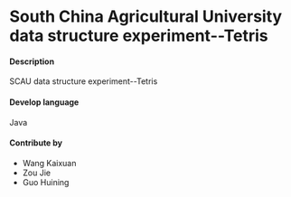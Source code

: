 # South China Agricultural University data structure experiment--Tetris

#### Description
SCAU data structure experiment--Tetris


#### Develop language
Java

#### Contribute by

* Wang Kaixuan
* Zou Jie
* Guo Huining

